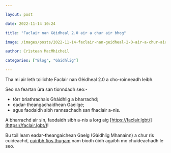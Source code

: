 ```yaml
---

layout: post

date: 2022-11-14 10:24

title: "Faclair nan Gèidheal 2.0 air a chur air bhog"

image: /images/posts/2022-11-14-faclair-nan-geidheal-2-0-air-a-chur-air-bhog.webp

author: Crìstean MacMhìcheil

categories: ["Blog", "Gàidhlig"]

---
```


Tha mi air leth toilichte Faclair nan Gèidheal 2.0 a cho-roinneadh leibh.

Seo na feartan ùra san tionndadh seo:-
* tòrr briathrachais Ghàidhlig a bharrachd;
* eadar-theangachaidhean Gaeilge;
* agus faodaidh sibh rannsachadh san fhaclair a-nis.

A bharrachd air sin, faodaidh sibh a-nis a lorg aig [https://faclair.lgbt/](https://faclair.lgbt/)!

Bu toil leam eadar-theangaichean Gaelg (Gàidhlig Mhanainn) a chur ris cuideachd, [cuiribh fios thugam](https://mastodon.scot/@angeidheal) nam biodh ùidh agaibh mo chuideachadh le seo.
